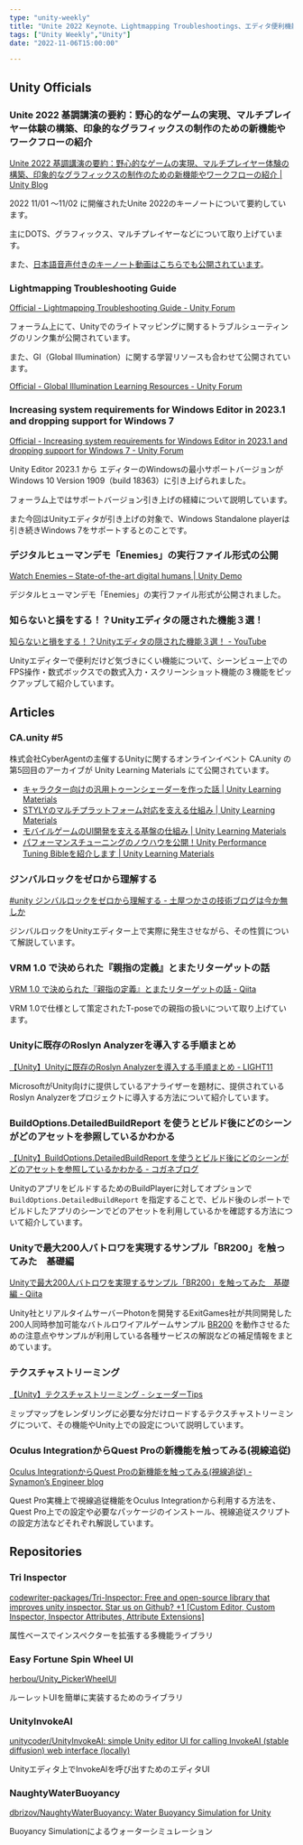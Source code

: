 ```yaml
---
type: "unity-weekly"
title: "Unite 2022 Keynote、Lightmapping Troubleshootings、エディタ便利機能 - Unity Weekly 094"
tags: ["Unity Weekly","Unity"]
date: "2022-11-06T15:00:00"

---
```


## Unity Officials

### Unite 2022 基調講演の要約：野心的なゲームの実現、マルチプレイヤー体験の構築、印象的なグラフィックスの制作のための新機能やワークフローの紹介

[Unite 2022 基調講演の要約：野心的なゲームの実現、マルチプレイヤー体験の構築、印象的なグラフィックスの制作のための新機能やワークフローの紹介 | Unity Blog](https://blog.unity.com/ja/news/unite-2022-keynote)

2022 11/01 〜11/02 に開催されたUnite 2022のキーノートについて要約しています。

主にDOTS、グラフィックス、マルチプレイヤーなどについて取り上げています。

また、[日本語音声付きのキーノート動画はこちらでも公開されています](https://www.youtube.com/watch?v=Gj-fLiuClp0)。

### Lightmapping Troubleshooting Guide

[Official - Lightmapping Troubleshooting Guide - Unity Forum](https://forum.unity.com/threads/lightmapping-troubleshooting-guide.1340936/)

フォーラム上にて、Unityでのライトマッピングに関するトラブルシューティングのリンク集が公開されています。

また、GI（Global Illumination）に関する学習リソースも合わせて公開されています。

[Official - Global Illumination Learning Resources - Unity Forum](https://forum.unity.com/threads/global-illumination-learning-resources.1290662/)

### Increasing system requirements for Windows Editor in 2023.1 and dropping support for Windows 7

[Official - Increasing system requirements for Windows Editor in 2023.1 and dropping support for Windows 7 - Unity Forum](https://forum.unity.com/threads/increasing-system-requirements-for-windows-editor-in-2023-1-and-dropping-support-for-windows-7.1355966/)

Unity Editor 2023.1 から エディターのWindowsの最小サポートバージョンがWindows 10 Version 1909（build 18363）に引き上げられました。

フォーラム上ではサポートバージョン引き上げの経緯について説明しています。

また今回はUnityエディタが引き上げの対象で、Windows Standalone playerは引き続きWindows 7をサポートするとのことです。

### デジタルヒューマンデモ「Enemies」の実行ファイル形式の公開

[Watch Enemies – State-of-the-art digital humans | Unity Demo](https://unity.com/demos/enemies)

デジタルヒューマンデモ「Enemies」の実行ファイル形式が公開されました。

### 知らないと損をする！？Unityエディタの隠された機能３選！

[知らないと損をする！？Unityエディタの隠された機能３選！ - YouTube](https://www.youtube.com/watch?v=mc0mHcnqu44)

Unityエディターで便利だけど気づきにくい機能について、シーンビュー上でのFPS操作・数式ボックスでの数式入力・スクリーンショット機能の３機能をピックアップして紹介しています。

## Articles

### CA.unity #5

株式会社CyberAgentの主催するUnityに関するオンラインイベント CA.unity の第5回目のアーカイブが Unity Learning Materials にて公開されています。

* [キャラクター向けの汎用トゥーンシェーダーを作った話 | Unity Learning Materials](https://learning.unity3d.jp/9339/)
* [STYLYのマルチプラットフォーム対応を支える仕組み | Unity Learning Materials](https://learning.unity3d.jp/9342/)
* [モバイルゲームのUI開発を支える基盤の仕組み | Unity Learning Materials](https://learning.unity3d.jp/9325/)
* [パフォーマンスチューニングのノウハウを公開！Unity Performance Tuning Bibleを紹介します | Unity Learning Materials](https://learning.unity3d.jp/9336/)
### ジンバルロックをゼロから理解する

[#unity ジンバルロックをゼロから理解する - 土屋つかさの技術ブログは今か無しか](https://someiyoshino.info/entry/2022/11/03/143431?utm_source=feed)

ジンバルロックをUnityエディター上で実際に発生させながら、その性質について解説しています。

### VRM 1.0 で決められた『親指の定義』とまたリターゲットの話

[VRM 1.0 で決められた『親指の定義』とまたリターゲットの話 - Qiita](https://qiita.com/TokageItLab/items/aa6c113dcf9e713f0f74)

VRM 1.0で仕様として策定されたT-poseでの親指の扱いについて取り上げています。

### Unityに既存のRoslyn Analyzerを導入する手順まとめ

[【Unity】Unityに既存のRoslyn Analyzerを導入する手順まとめ - LIGHT11](https://light11.hatenadiary.com/entry/2022/11/01/193339)

MicrosoftがUnity向けに提供しているアナライザーを題材に、提供されているRoslyn Analyzerをプロジェクトに導入する方法について紹介しています。

### BuildOptions.DetailedBuildReport を使うとビルド後にどのシーンがどのアセットを参照しているかわかる

[【Unity】BuildOptions.DetailedBuildReport を使うとビルド後にどのシーンがどのアセットを参照しているかわかる - コガネブログ](https://baba-s.hatenablog.com/entry/2022/11/04/090000?utm_source=feed)

UnityのアプリをビルドするためのBuildPlayerに対してオプションで `BuildOptions.DetailedBuildReport` を指定することで、ビルド後のレポートでビルドしたアプリのシーンでどのアセットを利用しているかを確認する方法について紹介しています。

### Unityで最大200人バトロワを実現するサンプル「BR200」を触ってみた　基礎編

[Unityで最大200人バトロワを実現するサンプル「BR200」を触ってみた　基礎編 - Qiita](https://qiita.com/nimushiki/items/dde8614c8173cd6537e0)

Unity社とリアルタイムサーバーPhotonを開発するExitGames社が共同開発した200人同時参加可能なバトルロワイアルゲームサンプル [BR200](https://support.photonengine.jp/hc/ja/articles/10919371554585) を動作させるための注意点やサンプルが利用している各種サービスの解説などの補足情報をまとめています。

### テクスチャストリーミング

[【Unity】テクスチャストリーミング - シェーダーTips](https://ny-program.hatenablog.com/entry/2022/10/31/235725)

ミップマップをレンダリングに必要な分だけロードするテクスチャストリーミングについて、その機能やUnity上での設定について説明しています。

### Oculus IntegrationからQuest Proの新機能を触ってみる(視線追従)

[Oculus IntegrationからQuest Proの新機能を触ってみる(視線追従) - Synamon’s Engineer blog](https://synamon.hatenablog.com/entry/2022/11/02/193552)

Quest Pro実機上で視線追従機能をOculus Integrationから利用する方法を、Quest Pro上での設定や必要なパッケージのインストール、視線追従スクリプトの設定方法などそれぞれ解説しています。

## Repositories

### Tri Inspector

[codewriter-packages/Tri-Inspector: Free and open-source library that improves unity inspector. Star us on Github? +1 [Custom Editor, Custom Inspector, Inspector Attributes, Attribute Extensions]](https://github.com/codewriter-packages/Tri-Inspector)

属性ベースでインスペクターを拡張する多機能ライブラリ

### Easy Fortune Spin Wheel UI

[herbou/Unity_PickerWheelUI](https://github.com/herbou/Unity_PickerWheelUI)

ルーレットUIを簡単に実装するためのライブラリ

### UnityInvokeAI

[unitycoder/UnityInvokeAI: simple Unity editor UI for calling InvokeAI (stable diffusion) web interface (locally)](https://github.com/unitycoder/UnityInvokeAI)

Unityエディタ上でInvokeAIを呼び出すためのエディタUI

### NaughtyWaterBuoyancy

[dbrizov/NaughtyWaterBuoyancy: Water Buoyancy Simulation for Unity](https://github.com/dbrizov/NaughtyWaterBuoyancy)

Buoyancy Simulationによるウォーターシミュレーション



